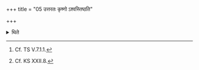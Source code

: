 +++
title = "05 उत्तरतः कृष्णो ऽश्वस्तिष्ठति"

+++

<details><summary>थिते</summary>

5. A black[^1] or a brown[^2] horse stands to the north.  

[^1]: Cf. TS V.7.1.1.  

[^2]: Cf. KS XXII.8.  
</details>
